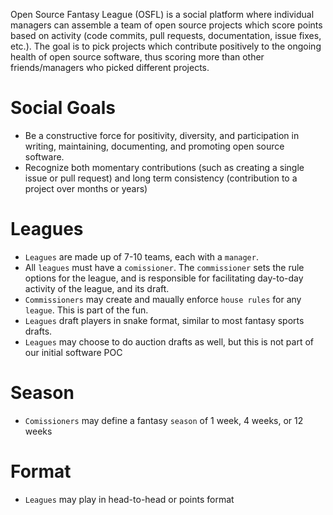 Open Source Fantasy League (OSFL) is a social platform where individual managers can assemble a team of open source projects which score points based on activity (code commits, pull requests, documentation, issue fixes, etc.). The goal is to pick projects which contribute positively to the ongoing health of open source software, thus scoring more than other friends/managers who picked different projects.

# Social Goals

* Be a constructive force for positivity, diversity, and participation in writing, maintaining, documenting, and promoting open source software.
* Recognize both momentary contributions (such as creating a single issue or pull request) and long term consistency (contribution to a project over months or years)

# Leagues
* `Leagues` are made up of 7-10 teams, each with a ``manager``.
* All `leagues` must have a ``comissioner``. The ``commissioner`` sets the rule options for the league,
and is responsible for facilitating day-to-day activity of the league, and its draft.
* `Commissioners` may create and maually enforce `house rules` for any `league`. This is part of the fun.
* `Leagues` draft players in snake format, similar to most fantasy sports drafts.
* `Leagues` may choose to do auction drafts as well, but this is not part of our initial software POC

# Season
* `Comissioners` may define a fantasy `season` of 1 week, 4 weeks, or 12 weeks

# Format
* `Leagues` may play in head-to-head or points format
